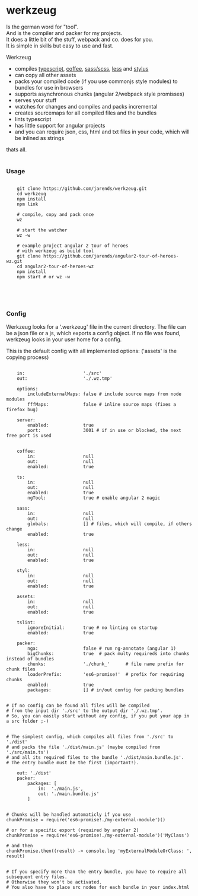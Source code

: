 # werkzeug  
Is the german word for "tool".<br/>
And is the compiler and packer for my projects.<br/>
It does a little bit of the stuff, webpack and co. does for you.<br/>
It is simple in skills but easy to use and fast.

Werkzeug 
- compiles [typescript](https://www.typescriptlang.org/), [coffee](http://coffeescript.org/), [sass/scss](http://sass-lang.com/), [less](http://lesscss.org/) and [stylus](http://stylus-lang.com/)
- can copy all other assets
- packs your compiled code (if you use commonjs style modules) to bundles for use in browsers
- supports asynchronous chunks (angular 2/webpack style promisses)
- serves your stuff
- watches for changes and compiles and packs incremental
- creates sourcemaps for all compiled files and the bundles
- lints typescript
- has little support for angular projects
- and you can require json, css, html and txt files in your code, which will be inlined as strings
   
thats all. 
<br/>
<br/>
### Usage  

```coffee-script
    
    git clone https://github.com/jarends/werkzeug.git
    cd werkzeug
    npm install
    npm link
    
    # compile, copy and pack once
    wz
    
    # start the watcher
    wz -w
    
    # example project angular 2 tour of heroes 
    # with werkzeug as build tool
    git clone https://github.com/jarends/angular2-tour-of-heroes-wz.git
    cd angular2-tour-of-heroes-wz
    npm install
    npm start # or wz -w
    
    
```
&nbsp;
### Config
Werkzeug looks for a '.werkzeug' file in the current directory. The file can be a json file or a js, which exports a config object.
If no file was found, werkzeug looks in your user home for a config.

This is the default config with all implemented options:
('assets' is the copying process)

```coffee-script
      
    in:                      './src'                
    out:                     './.wz.tmp'            
        
    options:     
        includeExternalMaps: false # include source maps from node modules                 
        fffMaps:             false # inline source maps (fixes a firefox bug)                 
        
    server:                                            
        enabled:             true                   
        port:                3001 # if in use or blocked, the next free port is used                  
        
        
    coffee:                                         
        in:                  null                   
        out:                 null                   
        enabled:             true    
        
    ts:                                             
        in:                  null                   
        out:                 null                   
        enabled:             true    
        ngTool:              true # enable angular 2 magic   
        
    sass:                                           
        in:                  null                   
        out:                 null                   
        globals:             [] # files, which will compile, if others change                      
        enabled:             true    
        
    less:      
        in:                  null  
        out:                 null  
        enabled:             true    
        
    styl:                                           
        in:                  null                   
        out:                 null                   
        enabled:             true    
        
    assets:                                         
        in:                  null                   
        out:                 null                   
        enabled:             true    
        
    tslint:      
        ignoreInitial:       true # no linting on startup                   
        enabled:             true    
        
    packer:                                         
        nga:                 false # run ng-annotate (angular 1)                  
        bigChunks:           true  # pack multy requireds into chunks instead of bundles                 
        chunks:              './chunk_'      # file name prefix for chunk files       
        loaderPrefix:        'es6-promise!'  # prefix for requiring chunks       
        enabled:             true                  
        packages:            [] # in/out config for packing bundles                                    
          

# If no config can be found all files will be compiled 
# from the input dir './src' to the output dir './.wz.tmp'.
# So, you can easily start without any config, if you put your app in a src folder ;-)
          
          
# The simplest config, which compiles all files from './src' to './dist' 
# and packs the file './dist/main.js' (maybe compiled from './src/main.ts') 
# and all its required files to the bundle './dist/main.bundle.js'.
# The entry bundle must be the first (important!).

    out: './dist'
    packer:                      
        packages: [  
            in:  './main.js',                        
            out: './main.bundle.js'     
        ]


# Chunks will be handled automaticly if you use
chunkPromise = require('es6-promise!./my-external-module')()

# or for a specific export (required by angular 2)
chunkPromise = require('es6-promise!./my-external-module')('MyClass')

# and then
chunkPromise.then((result) -> console.log 'myExternalModuleOrClass: ', result)
            
            
# If you specify more than the entry bundle, you have to require all subsequent entry files.
# Otherwise they won't be activated.
# You also have to place src nodes for each bundle in your index.html             
```
   

